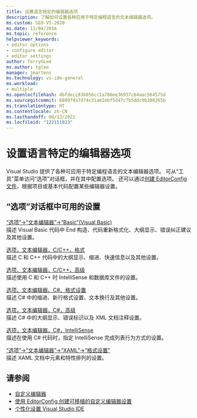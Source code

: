 ```yaml
---
title: 设置语言特定的编辑器选项
description: 了解如何设置各种应用于特定编程语言的文本编辑器选项。
ms.custom: SEO-VS-2020
ms.date: 11/04/2016
ms.topic: reference
helpviewer_keywords:
- editor options
- configure editor
- editor settings
author: TerryGLee
ms.author: tglee
manager: jmartens
ms.technology: vs-ide-general
ms.workload:
- multiple
ms.openlocfilehash: 4bfdecc836056cc1a786ee36937c64aac564575d
ms.sourcegitcommit: 68897da7d74c31ae1ebf5d47c7b5ddc9b108265b
ms.translationtype: HT
ms.contentlocale: zh-CN
ms.lasthandoff: 08/13/2021
ms.locfileid: "122151023"
---
```

# <a name="set-language-specific-editor-options"></a>设置语言特定的编辑器选项

Visual Studio 提供了各种可应用于特定编程语言的文本编辑器选项。 可从“工具”菜单访问“选项”对话框，并在其中配置选项。 还可以通过[创建 EditorConfig 文件](../../ide/create-portable-custom-editor-options.md)，根据项目或基本代码配置某些编辑器设置。

## <a name="settings-available-in-the-options-dialog-box"></a>“选项”对话框中可用的设置

[“选项”->“文本编辑器”->“Basic”(Visual Basic)](../../ide/reference/options-text-editor-basic-visual-basic.md)\
描述 Visual Basic 代码中 End 构造、代码重新格式化、大纲显示、错误纠正建议及其他设置。

[选项，文本编辑器，C/C++，格式](../../ide/reference/options-text-editor-c-cpp-formatting.md)\
描述 C 和 C++ 代码中的大纲显示、缩进、快速信息以及其他设置。

[选项，文本编辑器，C/C++，高级](../../ide/reference/options-text-editor-c-cpp-advanced.md)\
描述使用 C 和 C++ 时 IntelliSense 和数据库文件的设置。

[选项、文本编辑器、C#、格式设置](../../ide/reference/options-text-editor-csharp-formatting.md)\
描述 C# 中的缩进、新行格式设置、文本换行及其他设置。

[选项，文本编辑器，C#，高级](../../ide/reference/options-text-editor-csharp-advanced.md)\
描述 C# 中的大纲显示、错误标识以及 XML 文档注释设置。

[选项，文本编辑器，C#，IntelliSense](../../ide/reference/options-text-editor-csharp-intellisense.md)\
描述在使用 C# 代码时，指定 IntelliSense 完成列表行为方式的设置。

[“选项”->“文本编辑器”->“XAML”->“格式设置”](../../ide/reference/options-text-editor-xaml-formatting.md)\
描述 XAML 文档中元素和特性排列的设置。

## <a name="see-also"></a>请参阅

- [自定义编辑器](../how-to-change-text-case-in-the-editor.md)
- [使用 EditorConfig 创建可移植的自定义编辑器设置](../../ide/create-portable-custom-editor-options.md)
- [个性化设置 Visual Studio IDE](../../ide/personalizing-the-visual-studio-ide.md)
